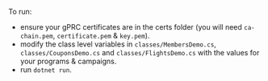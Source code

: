 To run:
- ensure your gPRC certificates are in the certs folder (you will need `ca-chain.pem`, `certificate.pem` & `key.pem`).
- modify the class level variables in `classes/MembersDemo.cs`, `classes/CouponsDemo.cs` and `classes/FlightsDemo.cs` with the values for your programs & campaigns.
- run `dotnet run`.